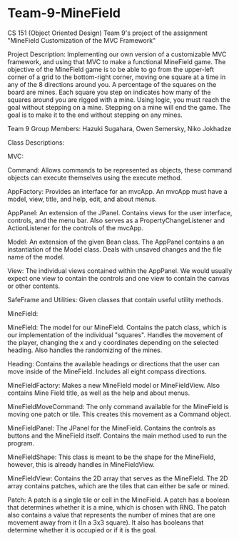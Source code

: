 # Team-9-MineField
CS 151 (Object Oriented Design) Team 9's project of the assignment "MineField Customization of the MVC Framework"

Project Description: Implementing our own version of a customizable MVC framework, and using that MVC to make a functional MineField game. The objective of the MineField game is to be able to go from the upper-left corner of a grid to the bottom-right corner, moving one square at a time in any of the 8 directions around you. A percentage of the squares on the board are mines. Each square you step on indicates how many of the squares around you are rigged with a mine. Using logic, you must reach the goal without stepping on a mine. Stepping on a mine will end the game. The goal is to make it to the end without stepping on any mines.

Team 9 Group Members: Hazuki Sugahara, Owen Semersky,  Niko Jokhadze

Class Descriptions:


MVC:

Command: Allows commands to be represented as objects, these command objects can execute themselves using the execute method.

AppFactory: Provides an interface for an mvcApp. An mvcApp must have a model, view, title, and help, edit, and about menus.

AppPanel: An extension of the JPanel. Contains views for the user interface, controls, and the menu bar. Also serves as a PropertyChangeListener and ActionListener for the controls of the mvcApp.

Model: An extension of the given Bean class. The AppPanel contains a an instantiation of the Model class. Deals with unsaved changes and the file name of the model.

View: The individual views contained within the AppPanel. We would usually expect one view to contain the controls and one view to contain the canvas or other contents.

SafeFrame and Utilities: Given classes that contain useful utility methods.


MineField:

MineField: The model for our MineField. Contains the patch class, which is our implementation of the individual "squares". Handles the movement of the player, changing the x and y coordinates depending on the selected heading. Also handles the randomizing of the mines.

Heading: Contains the available headings or directions that the user can move inside of the MineField. Includes all eight compass directions.

MineFieldFactory: Makes a new MineField model or MineFieldView. Also contains Mine Field title, as well as the help and about menus.

MineFieldMoveCommand: The only command available for the MineField is moving one patch or tile. This creates this movement as a Command object.

MineFieldPanel: The JPanel for the MineField. Contains the controls as buttons and the MineField itself. Contains the main method used to run the program.

MineFieldShape: This class is meant to be the shape for the MineField, however, this is already handles in MineFieldView.

MineFieldView: Contains the 2D array that serves as the MineField. The 2D array contains patches, which are the tiles that can either be safe or mined.

Patch: A patch is a single tile or cell in the MineField. A patch has a boolean that determines whether it is a mine, which is chosen with RNG. The patch also contains a value that represents the number of mines that are one movement away from it (In a 3x3 square). It also has booleans that determine whether it is occupied or if it is the goal.
